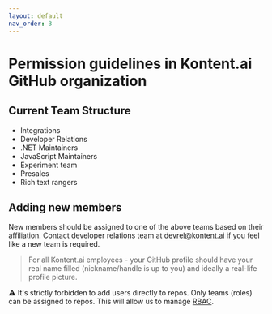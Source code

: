 ```yaml
---
layout: default
nav_order: 3
---
```


# Permission guidelines in Kontent.ai GitHub organization

## Current Team Structure 

- Integrations
- Developer Relations
- .NET Maintainers
- JavaScript Maintainers
- Experiment team
- Presales
- Rich text rangers

## Adding new members
New members should be assigned to one of the above teams based on their affiliation. Contact developer relations team at devrel@kontent.ai if you feel like a new team is required.

> For all Kontent.ai employees - your GitHub profile should have your real name filled (nickname/handle is up to you) and ideally a real-life profile picture.

⚠️ It's strictly forbidden to add users directly to repos. Only teams (roles) can be assigned to repos. This will allow us to manage [RBAC](https://en.wikipedia.org/wiki/Role-based_access_control).
